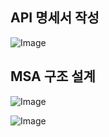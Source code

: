 ## API 명세서 작성 
![Image](https://github.com/user-attachments/assets/72165612-0cf8-462d-bf56-08bf2574b502)

## MSA 구조 설계
![Image](https://github.com/user-attachments/assets/0fe0a9fe-da63-4e90-8700-3f23d9ed8ac7)

![Image](https://github.com/user-attachments/assets/62b12d11-f573-4504-a69a-1532d0b04483?raw=true)
